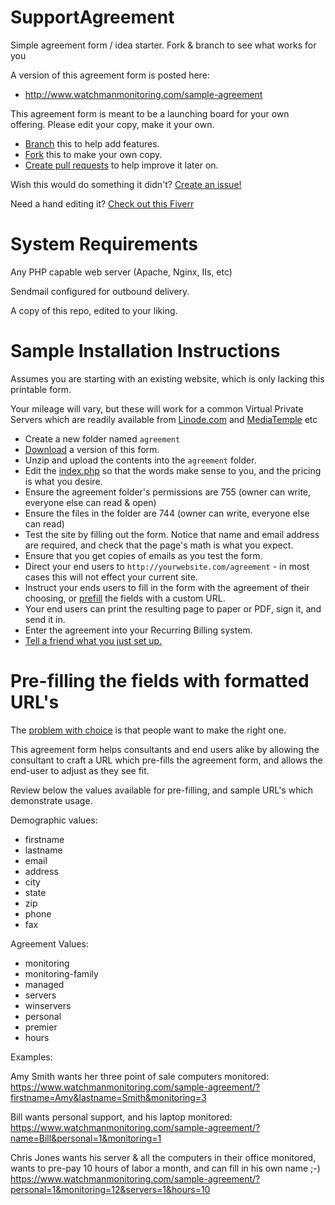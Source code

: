 SupportAgreement
================

Simple agreement form / idea starter. Fork &amp; branch to see what works for you

A version of this agreement form is posted here:  
* http://www.watchmanmonitoring.com/sample-agreement



This agreement form is meant to be a launching board for your own offering. Please edit your copy, make it your own.


* [Branch](https://help.github.com/articles/fork-a-repo#create-branches) this to help add features.  
* [Fork](https://help.github.com/articles/fork-a-repo) this to make your own copy.  
* [Create pull requests](https://help.github.com/articles/using-pull-requests) to help improve it later on.

Wish this would do something it didn't? [Create an issue!](https://github.com/watchmanmonitoring/SupportAgreement/issues)

Need a hand editing it? [Check out this Fiverr](http://fiverr.com/csssimple/provide-you-with-a-computer-support-agreement-form)

System Requirements
==================
Any PHP capable web server (Apache, Nginx, IIs, etc)

Sendmail configured for outbound delivery.

A copy of this repo, edited to your liking.



Sample Installation Instructions
=================

Assumes you are starting with an existing website, which is only lacking this printable form.

Your mileage will vary, but these will work for a common Virtual Private Servers which are readily available from [Linode.com](https://www.linode.com/?r=ea518eaa5998a73ab056c3f5065607a3c55ff7f5) and [MediaTemple](http://www.mediatemple.net) etc


* Create a new folder named `agreement`
* [Download](https://github.com/watchmanmonitoring/SupportAgreement/releases/latest) a version of this form.
* Unzip and upload the contents into the `agreement` folder.
* Edit the [index.php](https://github.com/watchmanmonitoring/SupportAgreement/blob/master/sample-agreement-php/index.php) so that the words make sense to you, and the pricing is what you desire.
* Ensure the agreement folder's permissions are 755 (owner can write, everyone else can read & open)
* Ensure the files in the folder are 744 (owner can write, everyone else can read)
* Test the site by filling out the form. Notice that name and email address are required, and check that the page's math is what you expect.
* Ensure that you get copies of emails as you test the form.
* Direct your end users to `http://yourwebsite.com/agreement` - in most cases this will not effect your current site.
* Instruct your ends users to fill in the form with the agreement of their choosing, or [prefill](https://github.com/watchmanmonitoring/SupportAgreement/blob/master/README.md#prefilling-the-fields) the fields with a custom URL.
* Your end users can print the resulting page to paper or PDF, sign it, and send it in.
* Enter the agreement into your Recurring Billing system.
* [Tell a friend what you just set up.](https://www.watchmanmonitoring.com/refer)


Pre-filling the fields with formatted URL's
===============

The [problem with choice](http://www.ted.com/talks/barry_schwartz_on_the_paradox_of_choice.html) is that people want to make the right one.  

This agreement form helps consultants and end users alike by allowing the consultant to craft a URL which pre-fills the agreement form, and allows the end-user to adjust as they see fit.

Review below the values available for pre-filling, and sample URL's which demonstrate usage.

Demographic values:
* firstname
* lastname
* email
* address
* city
* state
* zip
* phone
* fax


Agreement Values:

* monitoring  
* monitoring-family  
* managed  
* servers  
* winservers  
* personal  
* premier  
* hours  


Examples:  

Amy Smith wants her three point of sale computers monitored:  
https://www.watchmanmonitoring.com/sample-agreement/?firstname=Amy&lastname=Smith&monitoring=3  

Bill wants personal support, and his laptop monitored:
https://www.watchmanmonitoring.com/sample-agreement/?name=Bill&personal=1&monitoring=1  

Chris Jones wants his server & all the computers in their office monitored, wants to pre-pay 10 hours of labor a month, and can fill in his own name ;-)  
https://www.watchmanmonitoring.com/sample-agreement/?personal=1&monitoring=12&servers=1&hours=10  



